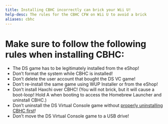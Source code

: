 ```yaml
---
title: Installing CBHC incorrectly can brick your Wii U!
help-desc: The rules for the CBHC CFW on Wii U to avoid a brick
aliases: cbhc
---
```


# Make sure to follow the following rules when installing CBHC:
- The DS game has to be legitimately installed from the eShop!
- Don’t format the system while CBHC is installed!
- Don’t delete the user account that bought the DS VC game!
- Don’t re-install the same game using WUP Installer or from the eShop!
- Don’t install Haxchi over CBHC! (You will not brick, but it will cause a boot-loop! Hold A when booting to access the Homebrew Launcher and uninstall CBHC.)
- Don’t uninstall the DS Virtual Console game without [properly uninstalling CBHC first](https://wiiu.hacks.guide/#/uninstall-cbhc)!
- Don’t move the DS Virtual Console game to a USB drive!
